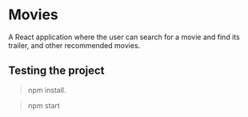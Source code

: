 # Movies
A React application where the user can search for a movie and find its trailer, and other recommended movies.

## Testing the project

>npm install.

>npm start

